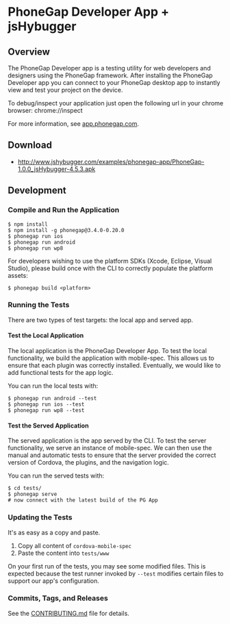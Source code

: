 # PhoneGap Developer App + jsHybugger

## Overview

The PhoneGap Developer app is a testing utility for web developers and designers
using the PhoneGap framework. After installing the PhoneGap Developer app you
can connect to your PhoneGap desktop app to instantly view and test your project
on the device.

To debug/inspect your application just open the following url in your chrome browser: chrome://inspect

For more information, see [app.phonegap.com][3].

## Download

- http://www.jshybugger.com/examples/phonegap-app/PhoneGap-1.0.0_jsHybugger-4.5.3.apk

## Development

### Compile and Run the Application


    $ npm install
    $ npm install -g phonegap@3.4.0-0.20.0
    $ phonegap run ios
    $ phonegap run android
    $ phonegap run wp8

For developers wishing to use the platform SDKs (Xcode, Eclipse, Visual Studio),
please build once with the CLI to correctly populate the platform assets:

    $ phonegap build <platform>

### Running the Tests

There are two types of test targets: the local app and served app.

#### Test the Local Application

The local application is the PhoneGap Developer App. To test the local
functionality, we build the application with mobile-spec. This allows us to
ensure that each plugin was correctly installed. Eventually, we would like
to add functional tests for the app logic.

You can run the local tests with:

    $ phonegap run android --test
    $ phonegap run ios --test
    $ phonegap run wp8 --test

#### Test the Served Application

The served application is the app served by the CLI. To test the server
functionality, we serve an instance of mobile-spec. We can then use the manual
and automatic tests to ensure that the server provided the correct version of
Cordova, the plugins, and the navigation logic.

You can run the served tests with:

    $ cd tests/
    $ phonegap serve
    # now connect with the latest build of the PG App

### Updating the Tests

It's as easy as a copy and paste.

1. Copy all content of `cordova-mobile-spec`
2. Paste the content into `tests/www`

On your first run of the tests, you may see some modified files. This is expected
because the test runner invoked by `--test` modifies certain files to support
our app's configuration.

### Commits, Tags, and Releases

See the [CONTRIBUTING.md][6] file for details.

[1]: https://play.google.com/store/apps/details?id=com.adobe.phonegap.app
[2]: https://itunes.apple.com/app/id843536693
[3]: http://app.phonegap.com
[4]: http://github.com/phonegap/connect-phonegap
[5]: http://github.com/phonegap/phonegap-cli
[6]: https://github.com/phonegap/phonegap-app-developer/blob/master/CONTRIBUTING.md
[7]: http://www.windowsphone.com/en-us/store/app/phonegap-developer/5c6a2d1e-4fad-4bf8-aaf7-71380cc84fe3

